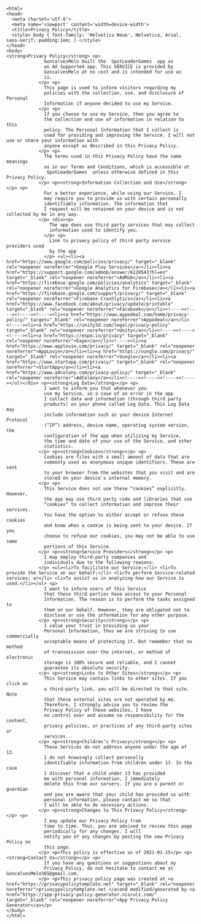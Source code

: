 <!DOCTYPE html>
    <html>
    <head>
      <meta charset='utf-8'>
      <meta name='viewport' content='width=device-width'>
      <title>Privacy Policy</title>
      <style> body { font-family: 'Helvetica Neue', Helvetica, Arial, sans-serif; padding:1em; } </style>
    </head>
    <body>
    <strong>Privacy Policy</strong> <p>
                  GoncalvesMelo built the  SpotLeaderGames  app as
                  an Ad Supported app. This SERVICE is provided by
                  GoncalvesMelo at no cost and is intended for use as
                  is.
                </p> <p>
                  This page is used to inform visitors regarding my
                  policies with the collection, use, and disclosure of Personal
                  Information if anyone decided to use my Service.
                </p> <p>
                  If you choose to use my Service, then you agree to
                  the collection and use of information in relation to this
                  policy. The Personal Information that I collect is
                  used for providing and improving the Service. I will not use or share your information with
                  anyone except as described in this Privacy Policy.
                </p> <p>
                  The terms used in this Privacy Policy have the same meanings
                  as in our Terms and Conditions, which is accessible at
                   SpotLeaderGames  unless otherwise defined in this Privacy Policy.
                </p> <p><strong>Information Collection and Use</strong></p> <p>
                  For a better experience, while using our Service, I
                  may require you to provide us with certain personally
                  identifiable information. The information that
                  I request will be retained on your device and is not collected by me in any way.
                </p> <div><p>
                    The app does use third party services that may collect
                    information used to identify you.
                  </p> <p>
                    Link to privacy policy of third party service providers used
                    by the app
                  </p> <ul><li><a href="https://www.google.com/policies/privacy/" target="_blank" rel="noopener noreferrer">Google Play Services</a></li><li><a href="https://support.google.com/admob/answer/6128543?hl=en" target="_blank" rel="noopener noreferrer">AdMob</a></li><li><a href="https://firebase.google.com/policies/analytics" target="_blank" rel="noopener noreferrer">Google Analytics for Firebase</a></li><li><a href="https://firebase.google.com/support/privacy/" target="_blank" rel="noopener noreferrer">Firebase Crashlytics</a></li><li><a href="https://www.facebook.com/about/privacy/update/printable" target="_blank" rel="noopener noreferrer">Facebook</a></li><!----><!----><!----><!----><li><a href="https://www.appodeal.com/home/privacy-policy/" target="_blank" rel="noopener noreferrer">Appodeal</a></li><!----><li><a href="https://unity3d.com/legal/privacy-policy" target="_blank" rel="noopener noreferrer">Unity</a></li><!----><!----><!----><li><a href="https://expo.io/privacy" target="_blank" rel="noopener noreferrer">Expo</a></li><!----><li><a href="https://www.applovin.com/privacy/" target="_blank" rel="noopener noreferrer">AppLovin</a></li><li><a href="https://vungle.com/privacy/" target="_blank" rel="noopener noreferrer">Vungle</a></li><li><a href="https://www.startapp.com/privacy/" target="_blank" rel="noopener noreferrer">StartApp</a></li><li><a href="https://www.adcolony.com/privacy-policy/" target="_blank" rel="noopener noreferrer">AdColony</a></li><!----><!----><!----><!----></ul></div> <p><strong>Log Data</strong></p> <p>
                  I want to inform you that whenever you
                  use my Service, in a case of an error in the app
                  I collect data and information (through third party
                  products) on your phone called Log Data. This Log Data may
                  include information such as your device Internet Protocol
                  (“IP”) address, device name, operating system version, the
                  configuration of the app when utilizing my Service,
                  the time and date of your use of the Service, and other
                  statistics.
                </p> <p><strong>Cookies</strong></p> <p>
                  Cookies are files with a small amount of data that are
                  commonly used as anonymous unique identifiers. These are sent
                  to your browser from the websites that you visit and are
                  stored on your device's internal memory.
                </p> <p>
                  This Service does not use these “cookies” explicitly. However,
                  the app may use third party code and libraries that use
                  “cookies” to collect information and improve their services.
                  You have the option to either accept or refuse these cookies
                  and know when a cookie is being sent to your device. If you
                  choose to refuse our cookies, you may not be able to use some
                  portions of this Service.
                </p> <p><strong>Service Providers</strong></p> <p>
                  I may employ third-party companies and
                  individuals due to the following reasons:
                </p> <ul><li>To facilitate our Service;</li> <li>To provide the Service on our behalf;</li> <li>To perform Service-related services; or</li> <li>To assist us in analyzing how our Service is used.</li></ul> <p>
                  I want to inform users of this Service
                  that these third parties have access to your Personal
                  Information. The reason is to perform the tasks assigned to
                  them on our behalf. However, they are obligated not to
                  disclose or use the information for any other purpose.
                </p> <p><strong>Security</strong></p> <p>
                  I value your trust in providing us your
                  Personal Information, thus we are striving to use commercially
                  acceptable means of protecting it. But remember that no method
                  of transmission over the internet, or method of electronic
                  storage is 100% secure and reliable, and I cannot
                  guarantee its absolute security.
                </p> <p><strong>Links to Other Sites</strong></p> <p>
                  This Service may contain links to other sites. If you click on
                  a third-party link, you will be directed to that site. Note
                  that these external sites are not operated by me.
                  Therefore, I strongly advise you to review the
                  Privacy Policy of these websites. I have
                  no control over and assume no responsibility for the content,
                  privacy policies, or practices of any third-party sites or
                  services.
                </p> <p><strong>Children’s Privacy</strong></p> <p>
                  These Services do not address anyone under the age of 13.
                  I do not knowingly collect personally
                  identifiable information from children under 13. In the case
                  I discover that a child under 13 has provided
                  me with personal information, I immediately
                  delete this from our servers. If you are a parent or guardian
                  and you are aware that your child has provided us with
                  personal information, please contact me so that
                  I will be able to do necessary actions.
                </p> <p><strong>Changes to This Privacy Policy</strong></p> <p>
                  I may update our Privacy Policy from
                  time to time. Thus, you are advised to review this page
                  periodically for any changes. I will
                  notify you of any changes by posting the new Privacy Policy on
                  this page.
                </p> <p>This policy is effective as of 2021-01-15</p> <p><strong>Contact Us</strong></p> <p>
                  If you have any questions or suggestions about my
                  Privacy Policy, do not hesitate to contact me at GoncalvesMelo365@gmail.com.
                </p> <p>This privacy policy page was created at <a href="https://privacypolicytemplate.net" target="_blank" rel="noopener noreferrer">privacypolicytemplate.net </a>and modified/generated by <a href="https://app-privacy-policy-generator.nisrulz.com/" target="_blank" rel="noopener noreferrer">App Privacy Policy Generator</a></p>
    </body>
    </html>
